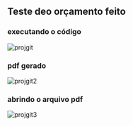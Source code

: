 ## Teste deo orçamento feito
### executando o código
![projgit](https://github.com/Matos97/projeto/assets/168843291/a547afa8-e9c8-46fe-9a3a-eb81d64b2e80)

### pdf gerado

![projgit2](https://github.com/Matos97/projeto/assets/168843291/09e29e6e-5358-4f8c-b42d-cae3f8b63a87)

### abrindo o arquivo pdf

![projgit3](https://github.com/Matos97/projeto/assets/168843291/49cbdd98-0b24-42d6-9ec9-18466546aac7)
